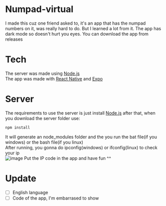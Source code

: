 # Numpad-virtual
I made this cuz one friend asked to, it's an app that has the numpad numbers on it, was really hard to do. But I learned a lot from it. The app has dark mode so doesn't hurt you eyes. You can download the app from releases
# Tech
The server was made using <a target="_blank" href="https://nodejs.org"> Node.js </a> </br>
The app was made with <a target="_blank" href="https://reactnative.dev">React Native</a> and <a target="_blank" href="https://expo.dev">Expo</a>
# Server
The requirements to use the server is just install <a href="https://nodejs.org">Node.js</a> after that, when you download the server folder use:
```
npm install
```
It will generate an node_modules folder and the you run the bat file(if you windows) or the bash file(if you linux) </br>
After running, you gonna do ipconfig(windows) or ifconfig(linux) to check your ip </br>
![image](https://github.com/user-attachments/assets/5cc58003-e7ec-4738-978d-15a738600f3e)
Put the IP code in the app and have fun ^^
# Update
- [ ] English language
- [ ] Code of the app, I'm embarrased to show
